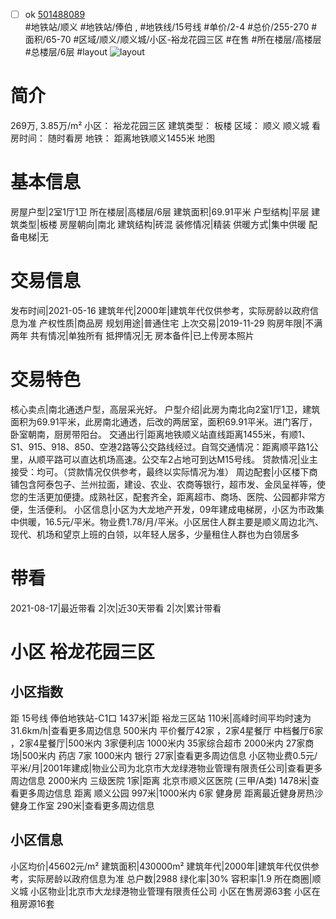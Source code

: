 - [ ] ok [501488089](https://bj.5i5j.com/ershoufang/501488089.html)  
 #地铁站/顺义 #地铁站/俸伯 ,  #地铁线/15号线
#单价/2-4 #总价/255-270 #面积/65-70   #区域/顺义/顺义城/小区-裕龙花园三区 #在售 #所在楼层/高楼层 #总楼层/6层 #layout 
![layout](http://image2a.5i5j.com/bdir/layout/d469dd15218646b4ae37bd858e76e4fd.jpg_P5.jpg) 
# 简介 
 269万,  3.85万/m² 
小区： 裕龙花园三区
建筑类型： 板楼
区域： 顺义 顺义城
看房时间： 随时看房
地铁： 距离地铁顺义1455米 地图
# 基本信息 
 房屋户型|2室1厅1卫
所在楼层|高楼层/6层
建筑面积|69.91平米
户型结构|平层
建筑类型|板楼
房屋朝向|南北
建筑结构|砖混
装修情况|精装
供暖方式|集中供暖
配备电梯|无
# 交易信息 
 发布时间|2021-05-16
建筑年代|2000年|建筑年代仅供参考，实际房龄以政府信息为准
产权性质|商品房
规划用途|普通住宅
上次交易|2019-11-29
购房年限|不满两年
共有情况|单独所有
抵押情况|无
房本备件|已上传房本照片
# 交易特色 
 核心卖点|南北通透户型，高层采光好。
户型介绍|此房为南北向2室1厅1卫，建筑面积为69.91平米，此房南北通透，后改的两居室，面积69.91平米。进门客厅，卧室朝南，厨房带阳台。
交通出行|距离地铁顺义站直线距离1455米，有顺1、S1、915、918、850、空港2路等公交路线经过。自驾交通情况：距离顺平路1公里，从顺平路可以直达机场高速。公交车2占地可到达M15号线。
贷款情况|业主接受：均可。（贷款情况仅供参考，最终以实际情况为准）
周边配套|小区楼下商铺包含阿泰包子、兰州拉面，建设、农业、农商等银行，超市发、金凤呈祥等，使您的生活更加便捷。成熟社区，配套齐全，距离超市、商场、医院、公园都非常方便，生活便利。
小区信息|小区为大龙地产开发，09年建成电梯房，小区为市政集中供暖，16.5元/平米。物业费1.78/月/平米。小区居住人群主要是顺义周边北汽、现代、机场和望京上班的白领，以年轻人居多，少量租住人群也为白领居多
# 带看 
 2021-08-17|最近带看	 2|次|近30天带看	 2|次|累计带看
# 小区 裕龙花园三区
## 小区指数 
 距 15号线 俸伯地铁站-C1口 1437米|距 裕龙三区站 110米|高峰时间平均时速为31.6km/h|查看更多周边信息
500米内 平价餐厅42家 ，2家4星餐厅
中档餐厅6家 ，2家4星餐厅|500米内 3家便利店
1000米内 35家综合超市
2000米内 27家商场|500米内 药店 7家
1000米内 银行 27家|查看更多周边信息
小区物业费0.5元/平米/月|2001年建成|物业公司为北京市大龙绿港物业管理有限责任公司|查看更多周边信息
2000米内 三级医院 1家|距离 北京市顺义区医院 (三甲/A类) 1478米|查看更多周边信息
距离 顺义公园 997米|1000米内 6家 健身房
距离最近健身房热沙健身工作室 290米|查看更多周边信息
## 小区信息 
 小区均价|45602元/m²
建筑面积|430000m²
建筑年代|2000年|建筑年代仅供参考，实际房龄以政府信息为准
总户数|2988
绿化率|30%
容积率|1.9
所在商圈|顺义城
小区物业|北京市大龙绿港物业管理有限责任公司
小区在售房源63套
小区在租房源16套
